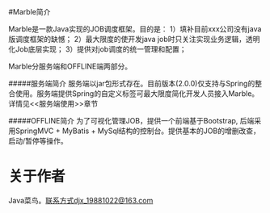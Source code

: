 
#Marble简介

Marble是一款Java实现的JOB调度框架。目的是：
1）填补目前xxx公司没有java版调度框架的缺憾；
2）最大限度的使开发java job时只关注实现业务逻辑，透明化Job底层实现；
3）提供对job调度的统一管理和配置；

Marble分服务端和OFFLINE端两部分。

#####服务端简介
服务端以jar包形式存在。目前版本(2.0.0)仅支持与Spring的整合使用。服务端提供Spring的自定义标签可最大限度简化开发人员接入Marble。
详情见<<服务端使用>>章节

#####OFFLINE简介
为了可视化管理JOB，提供一个前端基于Bootstrap, 后端采用SpringMVC + MyBatis + MySql结构的控制台。提供基本的JOB的增删改查，启动/暂停等操作。


# 关于作者
Java菜鸟。联系方式djx_19881022@163.com
